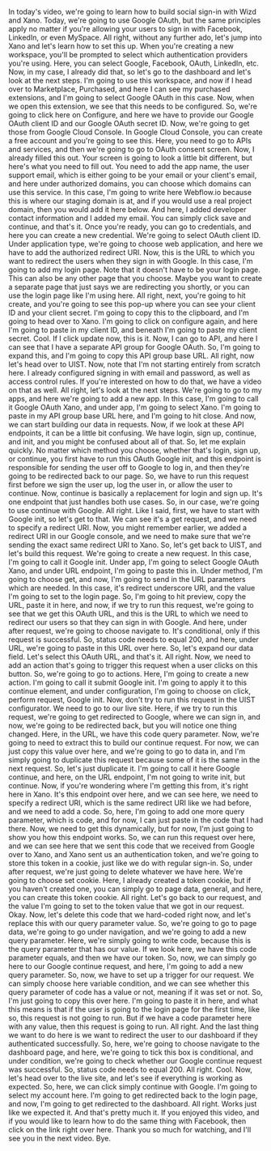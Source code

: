 In today's video, we're going to learn how to build social sign-in with Wizd and Xano. Today, we're going to use Google OAuth, but the same principles apply no matter if you're allowing your users to sign in with Facebook, LinkedIn, or even MySpace. All right, without any further ado, let's jump into Xano and let's learn how to set this up. When you're creating a new workspace, you'll be prompted to select which authentication providers you're using. Here, you can select Google, Facebook, OAuth, LinkedIn, etc. Now, in my case, I already did that, so let's go to the dashboard and let's look at the next steps. I'm going to use this workspace, and now if I head over to Marketplace, Purchased, and here I can see my purchased extensions, and I'm going to select Google OAuth in this case. Now, when we open this extension, we see that this needs to be configured. So, we're going to click here on Configure, and here we have to provide our Google OAuth client ID and our Google OAuth secret ID. Now, we're going to get those from Google Cloud Console. In Google Cloud Console, you can create a free account and you're going to see this. Here, you need to go to APIs and services, and then we're going to go to OAuth consent screen. Now, I already filled this out. Your screen is going to look a little bit different, but here's what you need to fill out. You need to add the app name, the user support email, which is either going to be your email or your client's email, and here under authorized domains, you can choose which domains can use this service. In this case, I'm going to write here Webflow.io because this is where our staging domain is at, and if you would use a real project domain, then you would add it here below. And here, I added developer contact information and I added my email. You can simply click save and continue, and that's it. Once you're ready, you can go to credentials, and here you can create a new credential. We're going to select OAuth client ID. Under application type, we're going to choose web application, and here we have to add the authorized redirect URI. Now, this is the URL to which you want to redirect the users when they sign in with Google. In this case, I'm going to add my login page. Note that it doesn't have to be your login page. This can also be any other page that you choose. Maybe you want to create a separate page that just says we are redirecting you shortly, or you can use the login page like I'm using here. All right, next, you're going to hit create, and you're going to see this pop-up where you can see your client ID and your client secret. I'm going to copy this to the clipboard, and I'm going to head over to Xano. I'm going to click on configure again, and here I'm going to paste in my client ID, and beneath I'm going to paste my client secret. Cool. If I click update now, this is it. Now, I can go to API, and here I can see that I have a separate API group for Google OAuth. So, I'm going to expand this, and I'm going to copy this API group base URL. All right, now let's head over to UIST. Now, note that I'm not starting entirely from scratch here. I already configured signing in with email and password, as well as access control rules. If you're interested on how to do that, we have a video on that as well. All right, let's look at the next steps. We're going to go to my apps, and here we're going to add a new app. In this case, I'm going to call it Google OAuth Xano, and under app, I'm going to select Xano. I'm going to paste in my API group base URL here, and I'm going to hit close. And now, we can start building our data in requests. Now, if we look at these API endpoints, it can be a little bit confusing. We have login, sign up, continue, and init, and you might be confused about all of that. So, let me explain quickly. No matter which method you choose, whether that's login, sign up, or continue, you first have to run this OAuth Google init, and this endpoint is responsible for sending the user off to Google to log in, and then they're going to be redirected back to our page. So, we have to run this request first before we sign the user up, log the user in, or allow the user to continue. Now, continue is basically a replacement for login and sign up. It's one endpoint that just handles both use cases. So, in our case, we're going to use continue with Google. All right. Like I said, first, we have to start with Google init, so let's get to that. We can see it's a get request, and we need to specify a redirect URI. Now, you might remember earlier, we added a redirect URI in our Google console, and we need to make sure that we're sending the exact same redirect URI to Xano. So, let's get back to UIST, and let's build this request. We're going to create a new request. In this case, I'm going to call it Google init. Under app, I'm going to select Google OAuth Xano, and under URL endpoint, I'm going to paste this in. Under method, I'm going to choose get, and now, I'm going to send in the URL parameters which are needed. In this case, it's redirect underscore URI, and the value I'm going to set to the login page. So, I'm going to hit preview, copy the URL, paste it in here, and now, if we try to run this request, we're going to see that we get this OAuth URL, and this is the URL to which we need to redirect our users so that they can sign in with Google. And here, under after request, we're going to choose navigate to. It's conditional, only if this request is successful. So, status code needs to equal 200, and here, under URL, we're going to paste in this URL over here. So, let's expand our data field. Let's select this OAuth URL, and that's it. All right. Now, we need to add an action that's going to trigger this request when a user clicks on this button. So, we're going to go to actions. Here, I'm going to create a new action. I'm going to call it submit Google init. I'm going to apply it to this continue element, and under configuration, I'm going to choose on click, perform request, Google init. Now, don't try to run this request in the UIST configurator. We need to go to our live site. Here, if we try to run this request, we're going to get redirected to Google, where we can sign in, and now, we're going to be redirected back, but you will notice one thing changed. Here, in the URL, we have this code query parameter. Now, we're going to need to extract this to build our continue request. For now, we can just copy this value over here, and we're going to go to data in, and I'm simply going to duplicate this request because some of it is the same in the next request. So, let's just duplicate it. I'm going to call it here Google continue, and here, on the URL endpoint, I'm not going to write init, but continue. Now, if you're wondering where I'm getting this from, it's right here in Xano. It's this endpoint over here, and we can see here, we need to specify a redirect URI, which is the same redirect URI like we had before, and we need to add a code. So, here, I'm going to add one more query parameter, which is code, and for now, I can just paste in the code that I had there. Now, we need to get this dynamically, but for now, I'm just going to show you how this endpoint works. So, we can run this request over here, and we can see here that we sent this code that we received from Google over to Xano, and Xano sent us an authentication token, and we're going to store this token in a cookie, just like we do with regular sign-in. So, under after request, we're just going to delete whatever we have here. We're going to choose set cookie. Here, I already created a token cookie, but if you haven't created one, you can simply go to page data, general, and here, you can create this token cookie. All right. Let's go back to our request, and the value I'm going to set to the token value that we got in our request. Okay. Now, let's delete this code that we hard-coded right now, and let's replace this with our query parameter value. So, we're going to go to page data, we're going to go under navigation, and we're going to add a new query parameter. Here, we're simply going to write code, because this is the query parameter that has our value. If we look here, we have this code parameter equals, and then we have our token. So, now, we can simply go here to our Google continue request, and here, I'm going to add a new query parameter. So, now, we have to set up a trigger for our request. We can simply choose here variable condition, and we can see whether this query parameter of code has a value or not, meaning if it was set or not. So, I'm just going to copy this over here. I'm going to paste it in here, and what this means is that if the user is going to the login page for the first time, like so, this request is not going to run. But if we have a code parameter here with any value, then this request is going to run. All right. And the last thing we want to do here is we want to redirect the user to our dashboard if they authenticated successfully. So, here, we're going to choose navigate to the dashboard page, and here, we're going to tick this box is conditional, and under condition, we're going to check whether our Google continue request was successful. So, status code needs to equal 200. All right. Cool. Now, let's head over to the live site, and let's see if everything is working as expected. So, here, we can click simply continue with Google. I'm going to select my account here. I'm going to get redirected back to the login page, and now, I'm going to get redirected to the dashboard. All right. Works just like we expected it. And that's pretty much it. If you enjoyed this video, and if you would like to learn how to do the same thing with Facebook, then click on the link right over here. Thank you so much for watching, and I'll see you in the next video. Bye.